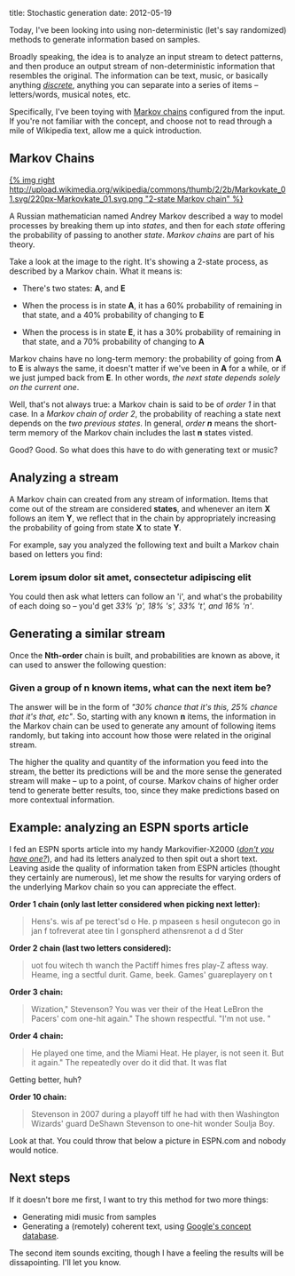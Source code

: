 title: Stochastic generation
date: 2012-05-19

Today, I've been looking into using non-deterministic (let's say randomized)
methods to generate information based on samples.

Broadly speaking, the idea is to analyze an input stream to detect patterns, and
then produce an output stream of non-deterministic information that resembles
the original. The information can be text, music, or basically anything
[_discrete_](http://en.wikipedia.org/wiki/Discrete_space), anything you can
separate into a series of items – letters/words, musical notes, etc.

Specifically, I've been toying with [Markov chains](http://en.wikipedia.org/wiki/Markov_chain)
configured from the input. If you're not familiar with the concept, and choose
not to read through a mile of Wikipedia text, allow me a quick introduction.

## Markov Chains

[{% img right http://upload.wikimedia.org/wikipedia/commons/thumb/2/2b/Markovkate_01.svg/220px-Markovkate_01.svg.png "2-state Markov chain" %}](http://en.wikipedia.org/wiki/Markov_chain)

A Russian mathematician named Andrey Markov described a way to model processes
by breaking them up into _states_, and then for each _state_ offering the
probability of passing to another _state_. _Markov chains_ are part of his
theory.

Take a look at the image to the right. It's showing a 2-state process, as
described by a Markov chain. What it means is:

*   There's two states: **A**, and **E**

*   When the process is in state **A**, it has a 60% probability of remaining in
that state, and a 40% probability of changing to **E**

*   When the process is in state **E**, it has a 30% probability of remaining in
that state, and a 70% probability of changing to **A**

Markov chains have no long-term memory: the probability of going from **A** to
**E** is always the same, it doesn't matter if we've been in **A** for a while,
or if we just jumped back from **E**. In other words, _the next state depends
solely on the current one_.

Well, that's not always true: a Markov chain is said to be of _order 1_ in that
case. In a _Markov chain of order 2_, the probability of reaching a state next
depends on the _two previous states_. In general, _order **n**_ means the
short-term memory of the Markov chain includes the last **n** states visted.

Good? Good. So what does this have to do with generating text or music?

## Analyzing a stream

A Markov chain can created from any stream of information. Items that come out
of the stream are considered **states**, and whenever an item **X** follows an
item **Y**, we reflect that in the chain by appropriately increasing the
probability of going from state **X** to state **Y**.

For example, say you analyzed the following text and built a Markov chain based
on letters you find:

### Lorem ipsum dolor sit amet, consectetur adipiscing elit

You could then ask what letters can follow an 'i', and what's the probability of
each doing so – you'd get _33% 'p', 18% 's', 33% 't', and 16% 'n'_.

## Generating a similar stream

Once the **Nth-order** chain is built, and probabilities are known as above, it
can used to answer the following question:

### Given a group of **n** known items, what can the next item be?

The answer will be in the form of _"30% chance that it's this, 25% chance that
it's that, etc"_. So, starting with any known **n** items, the information in
the Markov chain can be used to generate any amount of following items randomly,
but taking into account how those were related in the original stream.

The higher the quality and quantity of the information you feed into the stream,
the better its predictions will be and the more sense the generated stream will
make – up to a point, of course. Markov chains of higher order tend to
generate better results, too, since they make predictions based on more
contextual information.

## Example: analyzing an ESPN sports article

I fed an ESPN sports article into my handy Markovifier-X2000 (_[don't you have
one?](https://gist.github.com/2732680)_), and had its letters analyzed to then
spit out a short text. Leaving aside the quality of information taken from ESPN
articles (thought they certainly are numerous), let me show the results for
varying orders of the underlying Markov chain so you can appreciate the effect.

**Order 1 chain (only last letter considered when picking next letter):**

> Hens's. wis af pe terect'sd o He. p mpaseen s hesil ongutecon go in jan f
tofreverat atee tin l gonspherd athensrenot a d d Ster

**Order 2 chain (last two letters considered):**

> uot fou witech th wanch the Pactiff himes fres play-Z aftess way. Heame, ing a
sectful durit. Game, beek. Games' guareplayery on t

**Order 3 chain:**

> Wization," Stevenson? You was ver their of the Heat LeBron the Pacers' com
one-hit again." The shown respectful. "I'm not use. "

**Order 4 chain:**

> He played one time, and the Miami Heat. He player, is not seen it. But it
again." The repeatedly over do it did that. It was flat

Getting better, huh?

**Order 10 chain:**

> Stevenson in 2007 during a playoff tiff he had with then Washington Wizards'
guard DeShawn Stevenson to one-hit wonder Soulja Boy.

Look at that. You could throw that below a picture in ESPN.com and nobody would
notice.

## Next steps

If it doesn't bore me first, I want to try this method for two more things:

*   Generating midi music from samples
*   Generating a (remotely) coherent text, using [Google's concept
database](http://googleresearch.blogspot.com.ar/2012/05/from-words-to-concepts-and-back.html).

The second item sounds exciting, though I have a feeling the results will be
dissapointing. I'll let you know.
